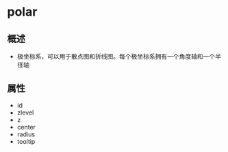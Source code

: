 # polar

## 概述

+ 极坐标系，可以用于散点图和折线图。每个极坐标系拥有一个角度轴和一个半径轴

## 属性

+ id
+ zlevel
+ z
+ center
+ radius
+ tooltip
